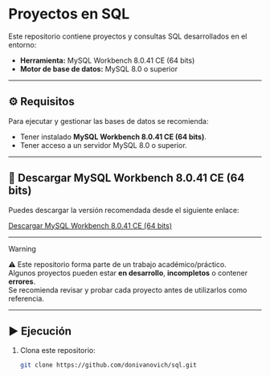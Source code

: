 # Proyectos en SQL

Este repositorio contiene proyectos y consultas SQL desarrollados en el entorno:

- **Herramienta:** MySQL Workbench 8.0.41 CE (64 bits)
- **Motor de base de datos:** MySQL 8.0 o superior

---

## ⚙️ Requisitos

Para ejecutar y gestionar las bases de datos se recomienda:

- Tener instalado **MySQL Workbench 8.0.41 CE (64 bits)**.
- Tener acceso a un servidor MySQL 8.0 o superior.

---

## 🔗 Descargar MySQL Workbench 8.0.41 CE (64 bits)

Puedes descargar la versión recomendada desde el siguiente enlace:

[Descargar MySQL Workbench 8.0.41 CE (64 bits)](https://dev.mysql.com/downloads/workbench/)

---

> [!WARNING]
> ⚠️ Este repositorio forma parte de un trabajo académico/práctico.  
> Algunos proyectos pueden estar **en desarrollo**, **incompletos** o contener **errores**.  
> Se recomienda revisar y probar cada proyecto antes de utilizarlos como referencia.

---

## ▶️ Ejecución

1. Clona este repositorio:
   ```bash
   git clone https://github.com/donivanovich/sql.git
